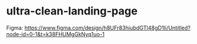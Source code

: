 # ultra-clean-landing-page

Figma: https://www.figma.com/design/h8UFr83hiubdGTl48gD1li/Untitled?node-id=0-1&t=k38FHUMgGkNyq1uo-1